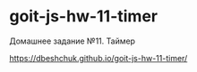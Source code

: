 # goit-js-hw-11-timer
 
Домашнее задание №11. Таймер

https://dbeshchuk.github.io/goit-js-hw-11-timer/
